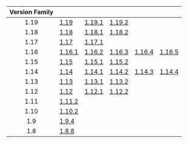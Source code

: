 | Version Family | | | | | |
|:---:|---|---|---|---|---|
| 1.19 | [1.19](https://github.com/BaldGang/spigot-build/releases/download/20220828/spigot-1.19.jar) | [1.19.1](https://github.com/BaldGang/spigot-build/releases/download/20220828/spigot-1.19.1.jar) | [1.19.2](https://github.com/BaldGang/spigot-build/releases/download/20220828/spigot-1.19.2.jar) | | |
| 1.18 | [1.18](https://github.com/BaldGang/spigot-build/releases/download/20220828/spigot-1.18.jar) | [1.18.1](https://github.com/BaldGang/spigot-build/releases/download/20220828/spigot-1.18.1.jar) | [1.18.2](https://github.com/BaldGang/spigot-build/releases/download/20220828/spigot-1.18.2.jar) | | |
| 1.17 | [1.17](https://github.com/BaldGang/spigot-build/releases/download/20220828/spigot-1.17.jar) | [1.17.1](https://github.com/BaldGang/spigot-build/releases/download/20220828/spigot-1.17.1.jar) | | | |
| 1.16 | [1.16.1](https://github.com/BaldGang/spigot-build/releases/download/20220828/spigot-1.16.1.jar) | [1.16.2](https://github.com/BaldGang/spigot-build/releases/download/20220828/spigot-1.16.2.jar) | [1.16.3](https://github.com/BaldGang/spigot-build/releases/download/20220828/spigot-1.16.3.jar) | [1.16.4](https://github.com/BaldGang/spigot-build/releases/download/20220828/spigot-1.16.4.jar) | [1.16.5](https://github.com/BaldGang/spigot-build/releases/download/20220828/spigot-1.16.5.jar) |
| 1.15 | [1.15](https://github.com/BaldGang/spigot-build/releases/download/20220828/spigot-1.15.jar) | [1.15.1](https://github.com/BaldGang/spigot-build/releases/download/20220828/spigot-1.15.1.jar) | [1.15.2](https://github.com/BaldGang/spigot-build/releases/download/20220828/spigot-1.15.2.jar) | | |
| 1.14 | [1.14](https://github.com/BaldGang/spigot-build/releases/download/20220828/spigot-1.14.jar) | [1.14.1](https://github.com/BaldGang/spigot-build/releases/download/20220828/spigot-1.14.1.jar) | [1.14.2](https://github.com/BaldGang/spigot-build/releases/download/20220828/spigot-1.14.2.jar) | [1.14.3](https://github.com/BaldGang/spigot-build/releases/download/20220828/spigot-1.14.3.jar) | [1.14.4](https://github.com/BaldGang/spigot-build/releases/download/20220828/spigot-1.14.4.jar) |
| 1.13 | [1.13](https://github.com/BaldGang/spigot-build/releases/download/20220828/spigot-1.13.jar) | [1.13.1](https://github.com/BaldGang/spigot-build/releases/download/20220828/spigot-1.13.1.jar) | [1.13.2](https://github.com/BaldGang/spigot-build/releases/download/20220828/spigot-1.13.2.jar) | | |
| 1.12 | [1.12](https://github.com/BaldGang/spigot-build/releases/download/20220828/spigot-1.12.jar) | [1.12.1](https://github.com/BaldGang/spigot-build/releases/download/20220828/spigot-1.12.1.jar) | [1.12.2](https://github.com/BaldGang/spigot-build/releases/download/20220828/spigot-1.12.2.jar) | | |
| 1.11 | [1.11.2](https://github.com/BaldGang/spigot-build/releases/download/20220828/spigot-1.11.2.jar) | | | | |
| 1.10 | [1.10.2](https://github.com/BaldGang/spigot-build/releases/download/20220828/spigot-1.10.2.jar) | | | | |
| 1.9 | [1.9.4](https://github.com/BaldGang/spigot-build/releases/download/20220828/spigot-1.9.4.jar) | | | | |
| 1.8 | [1.8.8](https://github.com/BaldGang/spigot-build/releases/download/20220828/spigot-1.8.8.jar) | | | | |
